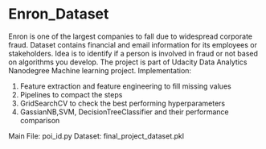 # Enron_Dataset 
Enron is one of the largest companies to fall due to widespread corporate fraud. Dataset contains financial and email information for its employees or stakeholders. Idea is to identify if a person is involved in fraud or not based on algorithms you develop. 
The project is part of Udacity Data Analytics Nanodegree Machine learning project.
Implementation:
1) Feature extraction and feature engineering to fill missing values
2) Pipelines to compact the steps
3) GridSearchCV to check the best performing hyperparameters
4) GassianNB,SVM, DecisionTreeClassifier and their performance comparison

Main File: poi_id.py
Dataset: final_project_dataset.pkl
